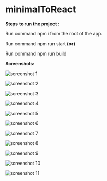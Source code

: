 # minimalToReact

**Steps to run the project :**

Run command npm i from the root of the app.

Run command npm run start **(or)**

Run command npm run build

**Screenshots:**


![screenshot 1](https://github.com/barathviknesh/minimalUIToReactUI/blob/main/public/images/pic_1.png?raw=true)




![screenshot 2](https://github.com/barathviknesh/minimalUIToReactUI/blob/main/public/images/pic_2.png?raw=true)




![screenshot 3](https://github.com/barathviknesh/minimalUIToReactUI/blob/main/public/images/pic_3.png?raw=true)



![screenshot 4](https://github.com/barathviknesh/minimalUIToReactUI/blob/main/public/images/pic_4.png?raw=true)




![screenshot 5](https://github.com/barathviknesh/minimalUIToReactUI/blob/main/public/images/pic_5.png?raw=true)




![screenshot 6](https://github.com/barathviknesh/minimalUIToReactUI/blob/main/public/images/pic_6.png?raw=true)




![screenshot 7](https://github.com/barathviknesh/minimalUIToReactUI/blob/main/public/images/Screenshot%20(509).png?raw=true)





![screenshot 8](https://github.com/barathviknesh/minimalUIToReactUI/blob/main/public/images/Screenshot%20(510).png?raw=true)




![screenshot 9](https://github.com/barathviknesh/minimalUIToReactUI/blob/main/public/images/screenshot_7.jpg?raw=true)





![screenshot 10](https://github.com/barathviknesh/minimalUIToReactUI/blob/main/public/images/screenshot_8.jpg?raw=true)






![screenshot 11](https://github.com/barathviknesh/minimalUIToReactUI/blob/main/public/images/screenshot_9.jpg?raw=true)








